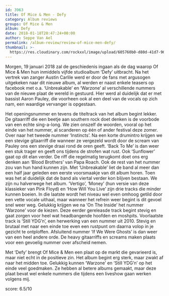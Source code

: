 ```yaml
---
id: 3963
title: Of Mice & Men - Defy
category: Album reviews
groups: Of Mice & Men
album: Defy
date: 2018-01-18T20:47:24+00:00
author: Seppe Van Ael
permalink: /album-review/review-of-mice-men-defy/
thumbnail: >-
  https://res.cloudinary.com/rockxxl/image/upload/605760b0-d80d-41d7-96e1-80248a138f5d.jpg
---
```

Morgen, 19 januari 2018 zal de geschiedenis ingaan als de dag waarop Of Mice & Men hun inmiddels vijfde studioalbum ‘Defy’ uitbracht. Na het vertrek van zanger Austin Carlile werd er door de fans met argusogen uitgekeken naar dit nieuwe album, al werden er naast enkele teasers op facebook met o.a. ‘Unbreakable’ en ‘Warzone’ al verschillende nummers van de nieuwe plaat de wereld in gestuurd. Hier werd al duidelijk dat er met bassist Aaron Pauley, die voorheen ook al een deel van de vocals op zich nam, een waardige vervanger is opgestaan.

Het openingsnummer en tevens de titeltrack van het album begint lekker. De gitaarriff die een beetje aan southern rock doet denken is de voorbode van een echte sing-a-long. We zien onszelf de woorden, vooral op het einde van het nummer, al scanderen op één of ander festival deze zomer. Over naar het tweede nummer ‘Instincts’. Na een korte drumintro krijgen we een stevige gitaarriff die wanneer ze vergezeld wordt door de scream van Pauley ons een stevige draai rond de oren geeft. ‘Back To Me’ is dan weer een stuk trager en geeft ons tijdens de strofen wat rust. Ook ‘Sunflower’ gaat op dit elan verder. De riff die regelmatig terugkomt doet ons erg denken aan ‘Blood Brothers’ van Papa Roach. Ook de rest van het nummer zou van hun hand kunnen zijn. Met ‘Unbreakable’ liet de band al meer dan een half jaar geleden een eerste voorsmaakje van dit album horen. Toen was het al duidelijk dat de band als viertal verder kon blijven bestaan. We zijn nu halverwege het album. ‘Vertigo’, ‘Money’ (hun versie van deze klassieker van Pink Floyd) en ‘How Will You Live’ zijn drie tracks die minder kunnen boeien. In die laatste wordt het niveau wel even omhoog getild door een vette vocale uithaal, maar wanneer het refrein weer begint is dit gevoel snel weer weg. Gelukkig krijgen we na ‘On The Inside’ het nummer ‘Warzone’ voor de kiezen. Deze eerder gereleasde track begint stevig en gaat zorgen voor heel wat headbangende hoofden en moshpits. Voorlaatste track is ‘Still YDG’n’, een herwerking van een nummer uit 2010. Stevig en brutaal met naar een einde toe even een rustpunt om daarna volop in je gezicht te ontploffen. Afsluitend nummer ‘If We Were Ghosts’ is dan weer van een heel andere orde. De heavy gitaarriffs en screams maken plaats voor een gevoelig nummer over afscheid nemen.

Met ‘Defy’ brengt Of Mice & Men een plaat op de markt die gevarieerd is, maar niet echt in de positieve zin. Het album begint erg sterk, maar zwakt af naar het midden toe. Gelukkig kunnen ‘Warzone’ en ‘Still YDG’n’ op het einde veel goedmaken. Ze hebben al betere albums gemaakt, maar deze plaat bevat wel enkele nummers die tijdens een liveshow gaan werken volgens mij.

score: 6.5/10
